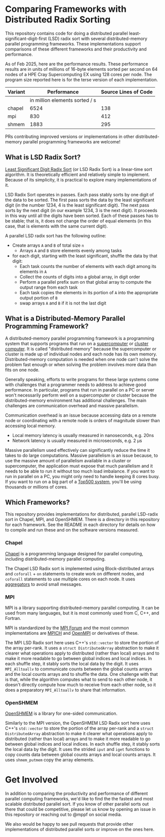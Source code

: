 # Comparing Frameworks with Distributed Radix Sorting

This repository contains code for doing a distributed parallel
least-significant-digit-first (LSD) radix sort with several
distributed-memory parallel programming frameworks. These implementations
support comparisons of these different frameworks and their productivity
and performance.

As of Feb 2025, here are the performance results. These performance
results are in units of millions of 16-byte elements sorted per second on
64 nodes of a HPE Cray Supercomputing EX using 128 cores per node. The
program size reported here is for the terse version of each
implementation.

| Variant     | Performance           | Source Lines of Code |
| ---         | ---                   | ---                  |
|             | in million elements sorted / s |             |
| chapel      | 6524                  | 138                  |
| mpi         | 830                   | 412                  |
| shmem       | 1883                  | 295                  |

PRs contributing improved versions or implementations in other
distributed-memory parallel programming frameworks are welcome!

## What is LSD Radix Sort?

[Least Significant Digit Radix Sort](https://en.wikipedia.org/wiki/Radix_sort)
(or LSD Radix Sort) is a linear-time sort algorithm. It is theoretically
efficient and relatively simple to implement. Because of its simplicity,
it is practical to explore many implementations of it.

LSD Radix Sort operates in passes. Each pass stably sorts by one digit of
the data to be sorted. The first pass sorts the data by the least
significant digit (in the number 1234, 4 is the least significant digit).
The next pass sorts by the next digit (in our example 1234, 3 is the next
digit).  It proceeds in this way until all the digits have been sorted.
Each of these passes has to be stable; that is, it does not change the
order of equal elements (in this case, that is elements with the same
current digit).

A parallel LSD radix sort has the following outline:

* Create arrays `A` and `B` of total size `n`
  * Arrays `A` and `B` store elements evenly among tasks
* for each digit, starting with the least significant, shuffle the data
  by that digit:
  * Each task counts the number of elements with each digit among its
    elements in `A`
  * Collect the counts of digits into a global array, in digit order
  * Perform a parallel prefix sum on that global array to compute the
    output range from each task
  *  Each task copies the elements in its portion of `A` into the
     appropriate output portion of `B`
  * swap arrays `A` and `B` if it is not the last digit


## What is a Distributed-Memory Parallel Programming Framework?

A distributed-memory parallel programming framework is a programming
system that supports programs that run on a
[supercomputer](https://en.wikipedia.org/wiki/Supercomputer)
or [cluster computer](https://en.wikipedia.org/wiki/Computer_cluster).
It is called "distributed memory" because the supercomputer or cluster is
made up of individual nodes and each node has its own memory.
Distributed-memory computation is needed when one node can't solve the
problem fast enough or when solving the problem involves more data than
fits on one node.

Generally speaking, efforts to write programs for these large systems
come with challenges that a programmer needs to address to
achieve good performance. In particular, programs that run in parallel on
a PC or server won't necessarily perform well on a supercomputer or
cluster because the distributed-memory environment has additional
challenges. The main challenges are communication overhead and massive
parallelism.

Communication overhead is an issue because accessing data on a remote
node or coordinating with a remote node is orders of magnitude slower
than accessing local memory.
 * Local memory latency is usually measured in nanoseconds, e.g. 20ns
 * Network latency is usually measured in microseconds, e.g. 2 μs

Massive parallelism used effectively can significantly reduce the time
it takes to do large computations.
Massive parallelism is an issue because, to use the massive amount of
parallelism available in a cluster or supercomputer, the application must
expose that much parallelism and it needs to be able to run it without
too much load imbalance. If you want to run in parallel on a PC, you
might only need to handle keeping 8 cores busy. If you want to run on a
big part of a [Top500 system](https://en.wikipedia.org/wiki/TOP500),
you'll be using thousands or millions of cores.

## Which Frameworks?

This repository provides implementations for distributed,
parallel LSD-radix sort in Chapel, MPI, and OpenSHMEM.
There is a directory in this repository for each framework. See the
README in each directory for details on how to compile and run these and
on the software versions measured.

### Chapel

[Chapel](https://chapel-lang.org/) is a programming language designed for
parallel computing, including distributed-memory parallel computing.

The Chapel LSD Radix sort is implemented using Block-distributed arrays
and `coforall` + `on` statements to create work on different nodes, and
`coforall` statements to use multiple cores on each node. It uses
[aggregators](https://chapel-lang.org/docs/modules/packages/CopyAggregation.html)
to avoid small messages.

### MPI

MPI is a library supporting distributed-memory parallel computing. It can
be used from many languages, but it is most commonly used from C, C++, and
Fortran.

MPI is standardized by the [MPI Forum](https://www.mpi-forum.org/) and
the most common implementations are [MPICH](https://www.mpich.org/) and
[OpenMPI](https://www.open-mpi.org/) or derivatives of these.

The MPI LSD Radix sort here uses C++'s `std::vector` to store the portion
of the array per-rank. It uses a `struct DistributedArray` abstraction to
make it clearer what operations apply to distributed (rather than local)
arrays and to make it more readable to go between global indices and
local indices. In each shuffle step, it stably sorts the local data by
the digit. It uses `MPI_Alltoallv` to communicate counts between the
global counts arrays and the local counts arrays and to shuffle the data.
One challenge with that is that, while the algorithm computes what to
send to each other node, it doesn't directly compute how much to receive
from each other node, so it does a preparatory `MPI_Alltoallv` to share
that information.


### OpenSHMEM

[OpenSHMEM](http://openshmem.org/) is a library for one-sided
communication.

Similarly to the MPI version, the OpenSHMEM LSD Radix sort here uses
C++'s `std::vector` to store the portion of the array per-rank and a
`struct DistributedArray` abstraction to make it clearer what operations
apply to distributed (rather than local) arrays and to make it more
readable to go between global indices and local indices. In each shuffle
step, it stably sorts the local data by the digit. It uses the strided
`iput` and `iget` functions to copy counts data between global counts
arrays and local counts arrays. It uses `shmem_putmem` copy the array
elements.

# Get Involved

In addition to comparing the productivity and performance of different
parallel computing frameworks, we'd like to find the the fastest and most
scalable distributed parallel sort. If you know of other parallel sorts
out there that could be competitive, please let us know by opening an
issue in this repository or reaching out to @mppf on social media.

We also would be happy to see pull requests that provide other
implementations of distributed parallel sorts or improve
on the ones here.
